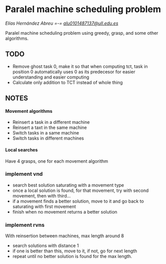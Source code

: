 # Paralel machine scheduling problem

*Elías Hernández Abreu =-= alu0101487137@ull.edu.es*

Paralel machine scheduling problem using greedy, grasp, and some other algorithms.

## TODO

- Remove ghost task 0, make it so that when computing tct, task in position
  0 automatically uses 0 as its predecesor for easier understanding and easier computing
- Calculate only addition to TCT instead of whole thing

## NOTES

#### Movement algorithms

- Reinsert a task in a different machine
- Reinsert a taxt in the same machine
- Switch tasks in a same machine
- Switch tasks in different machines

#### Local searches

Have 4 grasps, one for each movement algorithm

### implement vnd

- search best solution saturating with a movement type
- once a local solution is found, for that movement, try with second movement, then with third...
- if a movement finds a better solution, move to it and go back to saturating with first movement
- finish when no movement returns a better solution

### implement rvns

With reinsertion between machines, max length around 8

- search solutions with distance 1
- if one is better than this, move to it, if not, go for next length
- repeat until no better solution is found for the max length.
